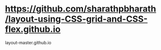# https://github.com/sharathpbharath/layout-using-CSS-grid-and-CSS-flex.github.io
layout-master.github.io
